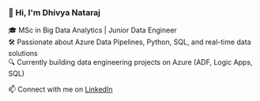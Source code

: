 ### 👋 Hi, I'm Dhivya Nataraj

🎓 MSc in Big Data Analytics | Junior Data Engineer  
🛠️ Passionate about Azure Data Pipelines, Python, SQL, and real-time data solutions  
🔍 Currently building data engineering projects on Azure (ADF, Logic Apps, SQL)

📫 Connect with me on [LinkedIn](https://www.linkedin.com/in/dhivya-nataraj/)  

